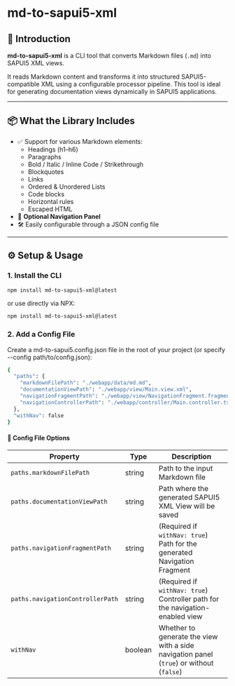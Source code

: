 # md-to-sapui5-xml

## 📘 Introduction

**md-to-sapui5-xml** is a CLI tool that converts Markdown files (`.md`) into SAPUI5 XML views.

It reads Markdown content and transforms it into structured SAPUI5-compatible XML using a configurable processor pipeline. This tool is ideal for generating documentation views dynamically in SAPUI5 applications.

---

## 📦 What the Library Includes

- ✅ Support for various Markdown elements:
  - Headings (h1–h6)
  - Paragraphs
  - Bold / Italic / Inline Code / Strikethrough
  - Blockquotes
  - Links
  - Ordered & Unordered Lists
  - Code blocks
  - Horizontal rules
  - Escaped HTML
- 🧭 **Optional Navigation Panel**
- 🛠️ Easily configurable through a JSON config file

---

## ⚙️ Setup & Usage

### 1. Install the CLI

```bash
npm install md-to-sapui5-xml@latest
```

or use directly via NPX:

```bash
npm install md-to-sapui5-xml@latest
```

### 2. Add a Config File

Create a md-to-sapui5.config.json file in the root of your project (or specify --config path/to/config.json):

```bash
{
  "paths": {
    "markdownFilePath": "./webapp/data/md.md",
    "documentationViewPath": "./webapp/view/Main.view.xml",
    "navigationFragmentPath": "./webapp/view/NavigationFragment.fragment.xml",
    "navigationControllerPath": "./webapp/controller/Main.controller.ts"
  },
  "withNav": false
}
```

#### 🧾 Config File Options

| Property                         | Type    | Description                                                                             |
| -------------------------------- | ------- | --------------------------------------------------------------------------------------- |
| `paths.markdownFilePath`         | string  | Path to the input Markdown file                                                         |
| `paths.documentationViewPath`    | string  | Path where the generated SAPUI5 XML View will be saved                                  |
| `paths.navigationFragmentPath`   | string  | (Required if `withNav: true`) Path for the generated Navigation Fragment                |
| `paths.navigationControllerPath` | string  | (Required if `withNav: true`) Controller path for the navigation-enabled view           |
| `withNav`                        | boolean | Whether to generate the view with a side navigation panel (`true`) or without (`false`) |
